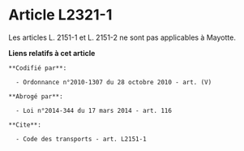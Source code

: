 # Article L2321-1

Les articles L. 2151-1 et L. 2151-2 ne sont pas applicables à Mayotte.

**Liens relatifs à cet article**

	**Codifié par**:

	  - Ordonnance n°2010-1307 du 28 octobre 2010 - art. (V)

	**Abrogé par**:

	  - Loi n°2014-344 du 17 mars 2014 - art. 116

	**Cite**:

	  - Code des transports - art. L2151-1
